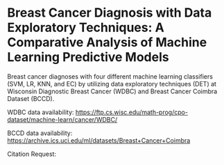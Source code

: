 # Breast Cancer Diagnosis with Data Exploratory Techniques: A Comparative Analysis of Machine Learning Predictive Models
Breast cancer diagnoses with four different machine learning classifiers (SVM, LR, KNN, and EC) by utilizing data exploratory techniques (DET) at Wisconsin Diagnostic Breast Cancer (WDBC) and Breast Cancer Coimbra Dataset (BCCD). 

WDBC data availability: https://ftp.cs.wisc.edu/math-prog/cpo-dataset/machine-learn/cancer/WDBC/ 

BCCD data availability: https://archive.ics.uci.edu/ml/datasets/Breast+Cancer+Coimbra 

Citation Request: 
